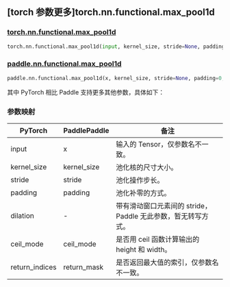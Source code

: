 ## [torch 参数更多]torch.nn.functional.max_pool1d

### [torch.nn.functional.max_pool1d](https://pytorch.org/docs/stable/generated/torch.nn.functional.max_pool1d.html#torch.nn.functional.max_pool1d)

```python
torch.nn.functional.max_pool1d(input, kernel_size, stride=None, padding=0, dilation=1, ceil_mode=False, return_indices=False)
```

### [paddle.nn.functional.max_pool1d](https://www.paddlepaddle.org.cn/documentation/docs/zh/api/paddle/nn/functional/max_pool1d_cn.html)

```python
paddle.nn.functional.max_pool1d(x, kernel_size, stride=None, padding=0, return_mask=False, ceil_mode=False, name=None)
```

其中 PyTorch 相比 Paddle 支持更多其他参数，具体如下：

### 参数映射

| PyTorch        | PaddlePaddle | 备注                                                         |
| -------------- | ------------ | ------------------------------------------------------------ |
| input          | x            | 输入的 Tensor，仅参数名不一致。                              |
| kernel_size    | kernel_size  | 池化核的尺寸大小。                                           |
| stride         | stride       | 池化操作步长。                                               |
| padding        | padding      | 池化补零的方式。                                             |
| dilation       | -            | 带有滑动窗口元素间的 stride，Paddle 无此参数，暂无转写方式。 |
| ceil_mode      | ceil_mode    | 是否用 ceil 函数计算输出的 height 和 width。                 |
| return_indices | return_mask  | 是否返回最大值的索引，仅参数名不一致。                       |
